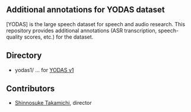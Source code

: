 ## Additional annotations for YODAS dataset 
[YODAS] is the large speech dataset for speech and audio research. This repository provides additional annotations (ASR transcription, speech-quality scores, etc.) for the dataset.

## Directory
- yodas1/ ... for [YODAS v1](https://huggingface.co/datasets/espnet/yodas)

## Contributors
- [Shinnosuke Takamichi](https://takamichi-lab.github.io/), director
